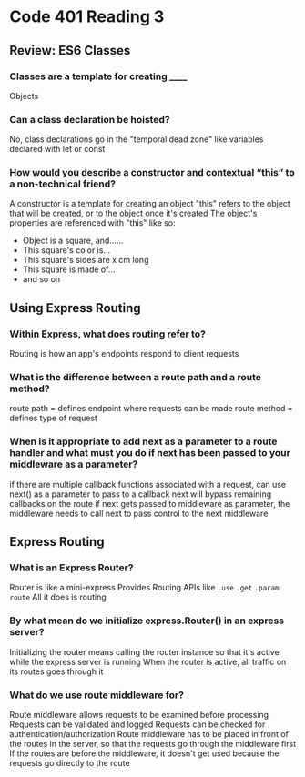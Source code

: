 # Code 401 Reading 3

## Review: ES6 Classes

### Classes are a template for creating ____

Objects

### Can a class declaration be hoisted?

No, class declarations go in the "temporal dead zone" like variables declared with let or const

### How would you describe a constructor and contextual “this” to a non-technical friend?

A constructor is a template for creating an object
"this" refers to the object that will be created, or to the object once it's created
The object's properties are referenced with "this" like so:

- Object is a square, and......
- This square's color is...
- This square's sides are x cm long
- This square is made of...
- and so on

## Using Express Routing

### Within Express, what does routing refer to?

Routing is how an app's endpoints respond to client requests

### What is the difference between a route path and a route method?

route path = defines endpoint where requests can be made
route method = defines type of request

### When is it appropriate to add next as a parameter to a route handler and what must you do if next has been passed to your middleware as a parameter?

if there are multiple callback functions associated with a request, can use next() as a parameter to pass to a callback
next will bypass remaining callbacks on the route
if next gets passed to middleware as parameter, the middleware needs to call next to pass control to the next middleware

## Express Routing

### What is an Express Router?

Router is like a mini-express
Provides Routing APIs like `.use` `.get` `.param` `route`
All it does is routing

### By what mean do we initialize express.Router() in an express server?

Initializing the router means calling the router instance so that it's active while the express server is running
When the router is active, all traffic on its routes goes through it

### What do we use route middleware for?

Route middleware allows requests to be examined before processing
Requests can be validated and logged
Requests can be checked for authentication/authorization
Route middleware has to be placed in front of the routes in the server, so that the requests go through the middleware first
If the routes are before the middleware, it doesn't get used because the requests go directly to the route
